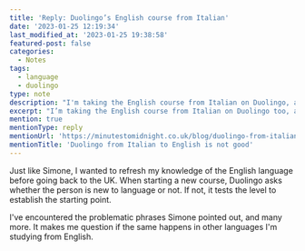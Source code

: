 ```yaml
---
title: 'Reply: Duolingo’s English course from Italian'
date: '2023-01-25 12:19:34'
last_modified_at: '2023-01-25 19:38:58'
featured-post: false
categories:
  - Notes
tags:
  - language
  - duolingo
type: note
description: "I'm taking the English course from Italian on Duolingo, and I can confirm it's not good."
excerpt: "I’m taking the English course from Italian on Duolingo too, and I can confirm it’s not good."
mention: true
mentionType: reply
mentionUrl: 'https://minutestomidnight.co.uk/blog/duolingo-from-italian-to-english-is-not-good/'
mentionTitle: 'Duolingo from Italian to English is not good'
---
```

Just like Simone, I wanted to refresh my knowledge of the English language before going back to the UK. When starting a new course, Duolingo asks whether the person is new to language or not. If not, it tests the level to establish the starting point.

I've encountered the problematic phrases Simone pointed out, and many more. It makes me question if the same happens in other languages I'm studying from English.